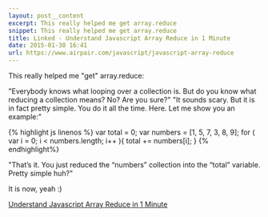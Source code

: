 ```yaml
---
layout: post__content
excerpt: This really helped me get array.reduce
snippet: This really helped me get array.reduce
title: Linked - Understand Javascript Array Reduce in 1 Minute
date: 2015-01-30 16:41
url: https://www.airpair.com/javascript/javascript-array-reduce
---
```


This really helped me "get" array.reduce: 

"Everybody knows what looping over a collection is. But do you know what reducing a collection means? No? Are you sure?"
"It sounds scary. But it is in fact pretty simple. You do it all the time. Here. Let me show you an example:"

{% highlight js linenos %}
var total = 0;
var numbers = [1, 5, 7, 3, 8, 9];
for ( var i = 0; i < numbers.length; i++ ){
   total += numbers[i];
}
{% endhighlight%}

"That’s it. You just reduced the “numbers” collection into the “total” variable. Pretty simple huh?"

It is now, yeah :)

[Understand Javascript Array Reduce in 1 Minute](https://www.airpair.com/javascript/javascript-array-reduce)
